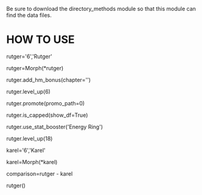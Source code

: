 Be sure to download the directory_methods module so that this module can find the data files.

HOW TO USE
===
rutger='6','Rutger'

rutger=Morph(\*rutger)

rutger.add\_hm\_bonus(chapter='')

rutger.level\_up(6)

rutger.promote(promo_path=0)

rutger.is\_capped(show\_df=True)

rutger.use\_stat\_booster('Energy Ring')

rutger.level\_up(18)

karel='6','Karel'

karel=Morph(\*karel)

comparison=rutger - karel

rutger()
